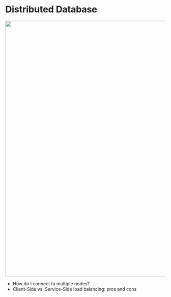 # Distributed Database #

<img src="../../media/DistributedDb.jpg" width="800pxl" style="align:center"/>

* How do I connect to multiple nodes?
* Client-Side vs. Service-Side load balancing: pros and cons